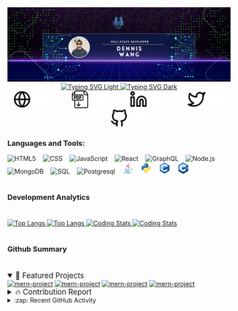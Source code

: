 <div align="center">
  <img src="https://github.com/denniszwang/denniszwang/blob/main/img/banner.png" alt="banner">
</div>

<div align="center">
  <a href="https://readme-typing-svg.herokuapp.com#gh-light-mode-only">
    <img src="https://readme-typing-svg.herokuapp.com?font=Fira+Code&size=35&Duration=3000&pause=1000&color=000&center=true&vCenter=true&random=false&width=550&height=55&lines=Full-Stack+Web+Developer;Experienced+UI%2FUX+Designer;Computer+Science+Master" alt="Typing SVG Light" />
  </a>
  <a href="https://readme-typing-svg.herokuapp.com#gh-dark-mode-only">
    <img src="https://readme-typing-svg.herokuapp.com?font=Fira+Code&size=35&Duration=3000&pause=1000&color=fff&center=true&vCenter=true&random=false&width=550&height=55&lines=Full-Stack+Web+Developer;Experienced+UI%2FUX+Designer;Computer+Science+Master" alt="Typing SVG Dark" />
  </a>
</div>

<div align="center">
  <a href="https://denniszwang.github.io/#gh-light-mode-only"><img src="./img/globe-light.svg" alt="website" width="40"></a>
  <a href="https://denniszwang.github.io/#gh-dark-mode-only"><img src="./img/globe-dark.svg" alt="website" width="40"></a>
  &#8287;&#8287;&#8287;&#8287;&#8287;&#8287;&#8287;&#8287;&#8287;&#8287;
  <a href="https://www.dropbox.com/scl/fi/zfoi0zucnrwmo979zwe6k/Resume.pdf?rlkey=49u4zhq86345vzl45uzw35py5&dl=0#gh-light-mode-only"><img src="./img/file-light.svg" alt="website" width="40"></a>
  <a href="https://www.dropbox.com/scl/fi/zfoi0zucnrwmo979zwe6k/Resume.pdf?rlkey=49u4zhq86345vzl45uzw35py5&dl=0#gh-dark-mode-only"><img src="./img/file-dark.svg" alt="website" width="40"></a>
  &#8287;&#8287;&#8287;&#8287;&#8287;&#8287;&#8287;&#8287;&#8287;&#8287;
  <a href="https://linkedin.com/in/denniswang1011#gh-light-mode-only"><img src="./img/linkedin-light.svg" alt="website" width="40"></a>
  <a href="https://linkedin.com/in/denniswang1011#gh-dark-mode-only"><img src="./img/linkedin-dark.svg" alt="website" width="40"></a>
  &#8287;&#8287;&#8287;&#8287;&#8287;&#8287;&#8287;&#8287;&#8287;&#8287;
  <a href="https://x.com/coachdwang#gh-light-mode-only"><img src="./img/twitter-light.svg" alt="website" width="40"></a>
  <a href="https://x.com/coachdwang#gh-dark-mode-only"><img src="./img/twitter-dark.svg" alt="website" width="40"></a>
  &#8287;&#8287;&#8287;&#8287;&#8287;&#8287;&#8287;&#8287;&#8287;&#8287;
  <a href="https://github.com/denniszwang#gh-light-mode-only"><img src="./img/github-light.svg" alt="website" width="40"></a>
  <a href="https://github.com/denniszwang#gh-dark-mode-only"><img src="./img/github-dark.svg" alt="website" width="40"></a>
</div>

<h3> Languages and Tools:</h3>
<div>
  <img alt="HTML5" width="26px" src="https://cdn.jsdelivr.net/gh/devicons/devicon/icons/html5/html5-original.svg"/>
  &#8287;&#8287;
  <img alt="CSS" width="26px" src="https://cdn.jsdelivr.net/gh/devicons/devicon/icons/css3/css3-original.svg""/>
  &#8287;&#8287;
  <img alt="JavaScript" width="26px" src="https://cdn.jsdelivr.net/gh/devicons/devicon/icons/javascript/javascript-original.svg"/
  &#8287;&#8287;
  <img alt="Vue" width="26px" src="https://upload.wikimedia.org/wikipedia/commons/9/95/Vue.js_Logo_2.svg"/>
  &#8287;&#8287;
  <img alt="React" width="26px" src="https://cdn.jsdelivr.net/gh/devicons/devicon/icons/react/react-original.svg"/>
  &#8287;&#8287;
  <img alt="GraphQL" width="26px" src="https://cdn.jsdelivr.net/gh/devicons/devicon/icons/graphql/graphql-plain.svg"/>
  &#8287;&#8287;
  <img alt="Node.js" width="26px" src="https://cdn.jsdelivr.net/gh/devicons/devicon/icons/nodejs/nodejs-original.svg"/>
  &#8287;&#8287;
  <img alt="MongoDB" width="26px" src="https://cdn.jsdelivr.net/gh/devicons/devicon/icons/mongodb/mongodb-original.svg"/>
  &#8287;&#8287;
  <img alt="SQL" width="26px" src="https://cdn.jsdelivr.net/gh/devicons/devicon/icons/mysql/mysql-original.svg"/>
  &#8287;&#8287;
  <img alt="Postgresql" width="26px" src="https://upload.wikimedia.org/wikipedia/commons/2/29/Postgresql_elephant.svg"/>
  &#8287;&#8287;
  <img alt="Java" width="26px" src="https://raw.githubusercontent.com/devicons/devicon/master/icons/java/java-original.svg"/>
  &#8287;&#8287;
  <img alt="Python" width="26px" src="https://raw.githubusercontent.com/devicons/devicon/master/icons/python/python-original.svg"/>
  &#8287;&#8287;
  <img alt="C" width="26px" src="https://raw.githubusercontent.com/devicons/devicon/master/icons/c/c-original.svg"/>
  &#8287;&#8287;
  <img alt="C++" width="26px" src="https://raw.githubusercontent.com/devicons/devicon/master/icons/cplusplus/cplusplus-original.svg"/>
</div>

<h3 style="margin: 1vh 0;">Development Analytics</h3>
<div>
  <a href="https://github.com/anuraghazra/github-readme-stats#gh-dark-mode-only">
    <img src="https://github-readme-stats-dennis.vercel.app/api/top-langs/?username=denniszwang&langs_count=6&layout=compact&theme=github_dark&hide_border=true&card_width=495" alt="Top Langs" />
  </a>
  <a href="https://github.com/anuraghazra/github-readme-stats#gh-light-mode-only">
    <img src="https://github-readme-stats-dennis.vercel.app/api/top-langs/?username=denniszwang&langs_count=6&layout=compact&hide_border=true&card_width=495" alt="Top Langs" />
  </a>
  <a href="https://github.com/anuraghazra/github-readme-stats#gh-dark-mode-only">
    <img src="https://github-readme-stats-dennis.vercel.app/api/wakatime?username=denniszwang&langs_count=6&layout=compact&theme=github_dark&hide_border=true&custom_title=Monthly%20Coding%20Overview" alt="Coding Stats" />
  </a>
  <a href="https://github.com/anuraghazra/github-readme-stats#gh-light-mode-only">
    <img src="https://github-readme-stats-dennis.vercel.app/api/wakatime?username=denniszwang&langs_count=6&layout=compact&hide_border=true&custom_title=Monthly%20Coding%20Overview" alt="Coding Stats" />
  </a>
</div>

<h3 style="margin: 1vh 0;">Github Summary</h3>
<details open>
  <summary style="font-size: 1.2em;">📘 Featured Projects</summary>
  <div>
    <a href="https://github.com/denniszwang//GoFundMe#gh-dark-mode-only"><img width="278" src="https://github-readme-stats-dennis.vercel.app/api/pin/?username=denniszwang&repo=GoFundMe&theme=github_dark&hide_border=true" alt="mern-project"></a>
    <a href="https://github.com/denniszwang//GoFundMe#gh-light-mode-only"><img width="278" src="https://github-readme-stats-dennis.vercel.app/api/pin/?username=denniszwang&repo=GoFundMe&theme=github_light&hide_border=true" alt="mern-project"></a>
    <a href="https://github.com/denniszwang/DegreePlanner#gh-dark-mode-only"><img width="278" src="https://github-readme-stats-dennis.vercel.app/api/pin/?username=denniszwang&repo=DegreePlanner&theme=github_dark&hide_border=true" alt="mern-project"></a>
    <a href="https://github.com/denniszwang/DegreePlanner#gh-light-mode-only"><img width="278" src="https://github-readme-stats-dennis.vercel.app/api/pin/?username=denniszwang&repo=DegreePlanner&theme=github_light&hide_border=true" alt="mern-project"></a>
  </div>
</details>

<details>
  <summary style="font-size: 1.2em;">🔥 Contribution Report</summary>
  <div>
    <h3>Contribution Overview</h3> 
    <a href="https://github-readme-streak-stats.herokuapp.com#gh-dark-mode-only">
      <img src="https://github-readme-streak-stats-dennis.vercel.app?user=denniszwang&theme=github-dark-blue&hide_border=true" alt="GitHub Streak" />
    </a>
    <a href="https://github-readme-streak-stats.herokuapp.com#gh-light-mode-only">
      <img src="https://github-readme-streak-stats-dennis.vercel.app?user=denniszwang&hide_border=true" alt="GitHub Streak" />
    </a>
  </div>
  <div>
    <h3>Contribution Graph</h3>
    <a href="https://github.com/ashutosh00710/github-readme-activity-graph#gh-dark-mode-only"><img alt="Dennis's Activity Graph" src="https://github-readme-activity-graph.vercel.app/graph/?username=denniszwang&theme=github-dark&hide_border=true&custom_title=Dennis%20Wang's%20Contribution%20Graph" /></a>
    <a href="https://github.com/ashutosh00710/github-readme-activity-graph#gh-light-mode-only"><img alt="Dennis's Activity Graph" src="https://github-readme-activity-graph.vercel.app/graph/?username=denniszwang&bg_color=fff&color=000&title_color=000&line=ee7600&hide_border=true&custom_title=Dennis%20Wang's%20Contribution%20Graph" /></a>
  </div>
  <!-- <div>
  <h3> 🔥 Contributions in the last year</h3> 
    <img src="https://github.com/denniszwang/denniszwang/blob/output/github-contribution-grid-snake-dark.svg#gh-dark-mode-only" alt="Snake animation" />
    <img src="https://github.com/denniszwang/denniszwang/blob/output/github-contribution-grid-snake.svg#gh-light-mode-only" alt="Snake animation" />
  </div> -->
</details>

<details>
  <summary>:zap: Recent GitHub Activity</summary>
  
<!--RECENT_ACTIVITY:start-->
1. ⬆️ Pushed 1 commit(s) to [denniszwang/denniszwang](https://github.com/denniszwang/denniszwang)<br>
2. ⬆️ Pushed 1 commit(s) to [denniszwang/denniszwang](https://github.com/denniszwang/denniszwang)<br>
3. ⬆️ Pushed 1 commit(s) to [denniszwang/denniszwang](https://github.com/denniszwang/denniszwang)<br>
4. ⬆️ Pushed 1 commit(s) to [denniszwang/DegreePlanner](https://github.com/denniszwang/DegreePlanner)<br>
5. ⬆️ Pushed 1 commit(s) to [denniszwang/DegreePlanner](https://github.com/denniszwang/DegreePlanner)<br>
<!--RECENT_ACTIVITY:end-->

<!--RECENT_ACTIVITY:last_update-->
Last Updated: Tuesday, July 2nd, 2024, 2:37:27 AM
<!--RECENT_ACTIVITY:last_update_end-->

</details>
